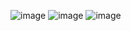 ![image](https://github.com/cnnxsun/Wireless-Project/assets/125891778/d6d8997d-17d5-42e9-b64a-c8afa0733c2d)
![image](https://github.com/cnnxsun/Wireless-Project/assets/125891778/8fca3f59-8984-4478-b624-a1146a646252)
![image](https://github.com/cnnxsun/Wireless-Project/assets/125891778/6cd79097-509a-4c59-bbf0-ee23fc545e2f)
